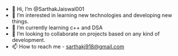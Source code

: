 - 👋 Hi, I’m @SarthakJaiswal001
- 👀 I’m interested in learning new technologies and developing new things.
- 🌱 I’m currently learning c++ and DSA
- 💞️ I’m looking to collaborate on  projects based on any kind of development.
- 📫 How to reach me - sarthakj918@gmail.com

<!---
SarthakJaiswal001/SarthakJaiswal001 is a ✨ special ✨ repository because its `README.md` (this file) appears on your GitHub profile.
You can click the Preview link to take a look at your changes.
--->
